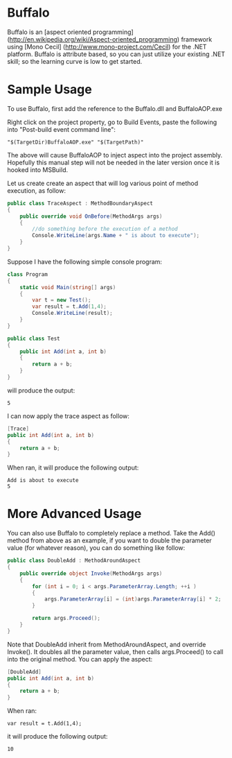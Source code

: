 Buffalo
====
Buffalo is an [aspect oriented programming] (http://en.wikipedia.org/wiki/Aspect-oriented_programming) framework using [Mono Cecil] (http://www.mono-project.com/Cecil) for the .NET platform. Buffalo is attribute based, so you can just utilize your existing .NET skill; so the learning curve is low to get started.

Sample Usage
====
To use Buffalo, first add the reference to the Buffalo.dll and BuffaloAOP.exe

Right click on the project property, go to Build Events, paste the following into "Post-build event command line":
```
"$(TargetDir)BuffaloAOP.exe" "$(TargetPath)"
```

The above will cause BuffaloAOP to inject aspect into the project assembly. Hopefully this manual step will not be needed in the later version once it is hooked into MSBuild.

Let us create create an aspect that will log various point of method execution, as follow:

```csharp
public class TraceAspect : MethodBoundaryAspect
{
    public override void OnBefore(MethodArgs args)
    {
        //do something before the execution of a method
        Console.WriteLine(args.Name + " is about to execute");
    }
}
```

Suppose I have the following simple console program:
```csharp
class Program
{
    static void Main(string[] args)
    {
        var t = new Test();
        var result = t.Add(1,4);
        Console.WriteLine(result);
    }
}

public class Test
{
    public int Add(int a, int b)
    {
        return a + b;
    }
}
```
will produce the output:
```
5
```
I can now apply the trace aspect as follow:
```csharp
[Trace]
public int Add(int a, int b)
{
    return a + b;
}    
```
When ran, it will produce the following output:
```
Add is about to execute
5
```
More Advanced Usage
====
You can also use Buffalo to completely replace a method. Take the Add() method from above as an example, if you want to double the parameter value (for whatever reason), you can do something like follow:

```csharp
public class DoubleAdd : MethodAroundAspect
{
    public override object Invoke(MethodArgs args)
    {
        for (int i = 0; i < args.ParameterArray.Length; ++i )
        {
            args.ParameterArray[i] = (int)args.ParameterArray[i] * 2;
        }

        return args.Proceed();
    }
}
```
Note that DoubleAdd inherit from MethodAroundAspect, and override Invoke(). It doubles all the parameter value, then calls args.Proceed() to call into the original method. You can apply the aspect:
```csharp
[DoubleAdd]
public int Add(int a, int b)
{
    return a + b;
}    
```
When ran:
```
var result = t.Add(1,4);
```

it will produce the following output:
```
10
```